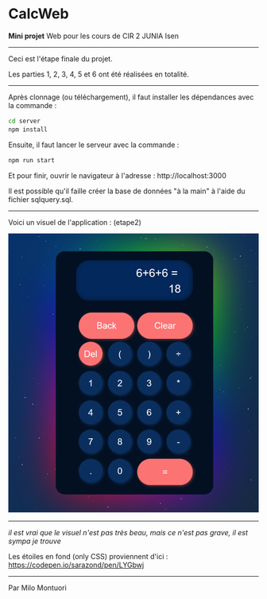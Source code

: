 # CalcWeb

**Mini projet** Web pour les cours de CIR 2 JUNIA Isen

---
Ceci est l'étape finale du projet.


Les parties 1, 2, 3, 4, 5 et 6 ont été réalisées en totalité.

---

Après clonnage (ou téléchargement), il faut installer les dépendances avec la commande :
```bash
cd server
npm install
```

Ensuite, il faut lancer le serveur avec la commande :
```bash
npm run start
```

Et pour finir, ouvrir le navigateur à l'adresse :
http://localhost:3000

Il est possible qu'il faille créer la base de données "à la main" à l'aide du fichier sqlquery.sql.

---
Voici un visuel de l'application : (etape2)

![Image](https://raw.githubusercontent.com/MylowMntr/CalcWeb/etape2/example.png)
 

---
*il est vrai que le visuel n'est pas très beau, mais ce n'est pas grave, il est sympa je trouve*

Les étoiles en fond (only CSS) proviennent d'ici :
https://codepen.io/sarazond/pen/LYGbwj

---
Par Milo Montuori
